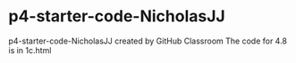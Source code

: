 # p4-starter-code-NicholasJJ
p4-starter-code-NicholasJJ created by GitHub Classroom
The code for 4.8 is in 1c.html
